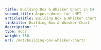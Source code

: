 ```yaml
---
title: Building Box & Whisker Chart in C#
second_title: Aspose.Words for .NET
articleTitle: Building Box & Whisker Chart
linktitle: Building Box & Whisker Chart
description: ""
type: docs
weight: 150
url: /net/building-box-whisker-chart/
---
```


